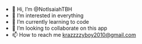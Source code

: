 - 👋 Hi, I’m @NotIsaiahTBH
- 👀 I’m interested in everything
- 🌱 I’m currently learning to code
- 💞️ I’m looking to collaborate on this app
- 📫 How to reach me krazzzzyboy2010@gmail.com

<!---
NotIsaiahTBH/NotIsaiahTBH is a ✨ special ✨ repository because its `README.md` (this file) appears on your GitHub profile.
You can click the Preview link to take a look at your changes.
--->
